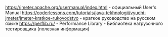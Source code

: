https://jmeter.apache.org/usermanual/index.html - официальный User's Manual
https://coderlessons.com/tutorials/java-tekhnologii/vyuchi-jmeter/jmeter-kratkoe-rukovodstvo - краткое руководство на русском языке
https://perflib.ru/ - Performance Library - Библиотека нагрузочного тестировщика (полезная информация)
